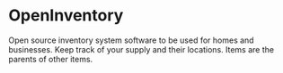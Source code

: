 # OpenInventory
Open source inventory system software to be used for homes and businesses. Keep track of your supply and their locations. Items are the parents of other items.
